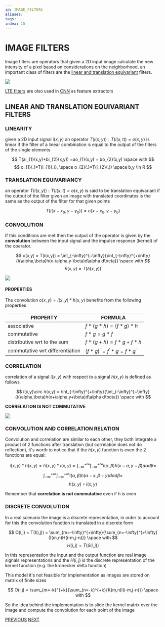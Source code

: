 ```yaml
---
id: IMAGE_FILTERS
aliases: 
tags: 
index: 15
---
```

# IMAGE FILTERS

Image filters are operators that given a 2D input image calculate the new intensity of a pixel based on considerations on the neighborhood, an important class of filters are the [linear and translation equivariant](computer_vision/LTE_OPERATORS.md) filters. 

![](computer_vision/Pasted%20image%2020241011100211.png)

 [LTE filters](LTE_OPERATORS.md) are olso used in [CNN](computer_vision/CONVOLUTIONAL_NEURAL_NETWORKS.md) as feature extractors
 
## LINEAR AND TRANSLATION EQUIVARIANT FILTERS

### LINEARITY

given a 2D input signal $i(x,y)$ an operator $T(i(x,y)): T(i(x,t))=o(x,y)$ is linear if the filter of a linear combination is equal to the output of the filters of the single elements

$$
T(ai_{1}(x,y)+bi_{2}(x,y)) =ao_{1}(x,y) + bo_{2}(x,y) \space with
$$
$$
o_{1}(.)=T(i_{1}(.)), \space o_{2}(.)=T(i_{2}(.)) \space b,y \in R
$$

### TRANSLATION EQUIVARIANCY

an operator $T(i(x,y)): T(i(x,t)=o(x,y)$ is said to be translation equivariant if the output of the filter given an image with translated coordinates is the same as the output of the filter for that given points

$$
T(i(x-x_{0},y-y_{0})) = o(x-x_{0},y-y_{0})
$$

### CONVOLUTION

If this conditions are met then the output of the operator is given by the **convolution** between the input signal and the impulse response (kernel) of the operator.

$$
o(x,y) = T(i(x,y)) = \int_{-\infty}^{+\infty}{\int_{-\infty}^{+\infty}{i(\alpha,\beta)h(x-\alpha,y-\beta)d\alpha d\beta}} \space with
$$
$$
h(x,y) = T(\delta(x,y))
$$

![](computer_vision/Pasted_image_20240229104951.png)

#### PROPERTIES

The convolution $o(x,y)= i(x,y)\ast h(x,y)$ benefits from the following properties

| PROPERTY                        | FORMULA                                   |
| ------------------------------- | ----------------------------------------- |
| associative                     | $f\ast(g\ast h)= (f\ast g) \ast h$        |
| commutative                     | $f\ast g = g\ast f$                       |
| distributive wrt to the sum     | $f\ast(g + h) =f\ast g + f\ast h$         |
| commutative wrt differentiation | $(f\ast g)^{'}= f^{'}\ast g =f\ast g^{'}$ |

### CORRELATION

correlation of a signal $i(x,y)$ with respect to a signal $h(x,y)$ is defined as follows

$$
i(x,y)\circ h(x,y) = \int_{-\infty}^{+\infty}{\int_{-\infty}^{+\infty}{i(\alpha,\beta)h(x+\alpha,y+\beta)d\alpha d\beta}} \space with
$$

**CORRELATION IS NOT COMMUTATIVE**

![](computer_vision/Pasted_image_20240229110950.png)

### CONVOLUTION AND CORRELATION RELATION

Convolution and correlation are similar to each other, they both integrate a product of 2 functions after translation (but correlation does not do reflection), it's worth to notice that if the $h(x,y)$ function is even the 2 functions are equal:

$$
i(x,y)\ast h(x,y) =h(x,y)\ast i(x,y) = \int_{-\infty}^{+\infty}{\int_{-\infty}^{+\infty}{i(\alpha,\beta)h(x-\alpha,y-\beta)d\alpha d\beta}} =
$$
$$
\int_{-\infty}^{+\infty}{\int_{-\infty}^{+\infty}{i(\alpha,\beta)h(\alpha-x,\beta - y)d\alpha d\beta}} =
$$
$$
h(x,y)\circ i(x,y)
$$

Remember that **correlation is not commutative** even if h is even

### DISCRETE CONVOLUTION

In a real scenario the image is a discrete representation, in order to account for this the convolution function is translated in a discrete form

$$
O(i,j) = T(I(i,j)) = \sum_{m=-\infty}^{+\infty}{\sum_{n=-\infty}^{+\infty}{I(m,n)H(i-m,j-n)}} \space with
$$
$$
H(i,j) = T(\delta(i,j))
$$

In this representation the input and the output function are real image signals representations and the $H(i,j)$ is the discrete representation of the kernel function (e.g. the kronecker delta function)

This model it's not feasible for implementation as images are stored on matrix of finite sizes

$$
O(i,j) = \sum_{m=-k}^{+k}{\sum_{n=-k}^{+k}{K(m,n)I(i-m,j-n)}} \space with
$$

So the idea behind the implementation is to slide the kernel matrix over the image and compute the convolution for each point of the image

[PREVIOUS](pages/image_formation_acquisition/IMAGE_WARPING.md) [NEXT](computer_vision/image_filtering/MEAN_FILTER.md)
